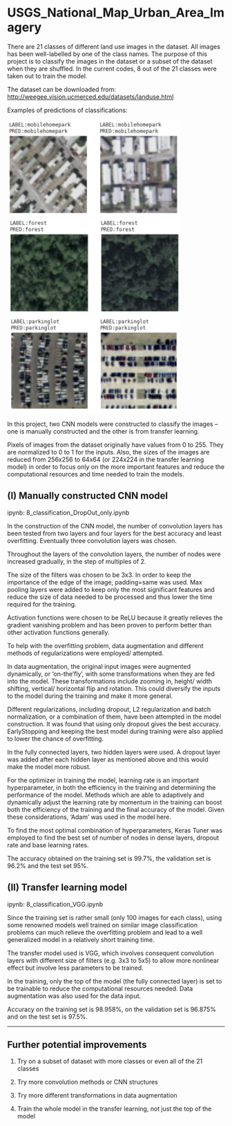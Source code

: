 # USGS_National_Map_Urban_Area_Imagery

There are 21 classes of different land use images in the dataset. All images has been well-labelled by one of the class names. The purpose of this project is to classify the images in the dataset or a subset of the dataset when they are shuffled. In the current codes, 8 out of the 21 classes were taken out to train the model.

The dataset can be downloaded from: http://weegee.vision.ucmerced.edu/datasets/landuse.html

Examples of predictions of classifications:

<img src="./examples_of_predictions/mobilehomepark.png" width="400">
<img src="./examples_of_predictions/forest.png" width="400">
<img src="./examples_of_predictions/parkinglot.png" width="400">

In this project, two CNN models were constructed to classify the images – one is manually constructed and the other is from transfer learning.

Pixels of images from the dataset originally have values from 0 to 255. They are normalized to 0 to 1 for the inputs. Also, the sizes of the images are reduced from 256x256 to 64x64 (or 224x224 in the transfer learning model) in order to focus only on the more important features and reduce the computational resources and time needed to train the models.

(I) Manually constructed CNN model
-------------------------------------------------
ipynb: 8_classification_DropOut_only.ipynb

In the construction of the CNN model, the number of convolution layers has been tested from two layers and four layers for the best accuracy and least overfitting. Eventually three convolution layers was chosen. 

Throughout the layers of the convolution layers, the number of nodes were increased gradually, in the step of multiples of 2. 

The size of the filters was chosen to be 3x3. In order to keep the importance of the edge of the image, padding=same was used. Max pooling layers were added to keep only the most significant features and reduce the size of data needed to be processed and thus lower the time required for the training.

Activation functions were chosen to be ReLU because it greatly relieves the gradient vanishing problem and has been proven to perform better than other activation functions generally.

To help with the overfitting problem, data augmentation and different methods of regularizations were employed/ attempted. 

In data augmentation, the original input images were augmented dynamically, or ‘on-the’fly’,  with some transformations when they are fed into the model. These transformations include zooming in, height/ width shifting, vertical/ horizontal flip and rotation. This could diversify the inputs to the model during the training and make it more general.

Different regularizations, including dropout, L2 regularization and batch normalization, or a combination of them, have been attempted in the model construction. It was found that using only dropout gives the best accuracy. EarlyStopping and keeping the best model during training were also applied to lower the chance of overfitting.

In the fully connected layers, two hidden layers were used. A dropout layer was added after each hidden layer as mentioned above and this would make the model more robust. 

For the optimizer in training the model, learning rate is an important hyperparameter, in both the efficiency in the training and determining the performance of the model. Methods which are able to adaptively and dynamically adjust the learning rate by momentum in the training can boost both the efficiency of the training and the final accuracy of the model. Given these considerations, ‘Adam’ was used in the model here.

To find the most optimal combination of hyperparameters, Keras Tuner was employed to find the best set of number of nodes in dense layers, dropout rate and base learning rates. 

The accuracy obtained on the training set is 99.7%, the validation set is 96.2% and the test set 95%. 

(II) Transfer learning model
-------------------------------------------------
ipynb: 8_classification_VGG.ipynb

Since the training set is rather small (only 100 images for each class), using some renowned models well trained on similar image classification problems can much relieve the overfitting problem and lead to a well generalized model in a relatively short training time.

The transfer model used is VGG, which involves consequent convolution layers with different size of filters (e.g. 3x3 to 5x5) to allow more nonlinear effect but involve less parameters to be trained. 

In the training, only the top of the model (the fully connected layer) is set to be trainable to reduce the computational resources needed. Data augmentation was also used for the data input.

Accuracy on the training set is 98.958%, on the validation set is 96.875% and on the test set is 97.5%.

-------------------------------------------------
  Further potential improvements
-------------------------------------------------

1) Try on a subset of dataset with more classes or even all of the 21 classes

2) Try more convolution methods or CNN structures 

3) Try more different transformations in data augmentation

4) Train the whole model in the transfer learning, not just the top of the model


